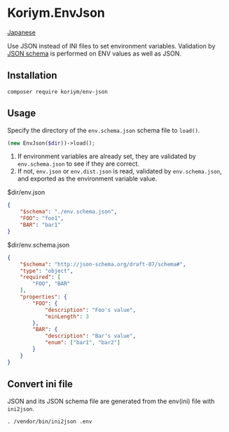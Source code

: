 # Koriym.EnvJson

[Japanese](./README.ja.md)

Use JSON instead of INI files to set environment variables.
Validation by [JSON schema](https://json-schema.org/) is performed on ENV values as well as JSON.

## Installation

    composer require koriym/env-json

## Usage

Specify the directory of the `env.schema.json` schema file to `load()`.

```php
(new EnvJson($dir))->load();
```

1) If environment variables are already set, they are validated by `env.schema.json` to see if they are correct.
2) If not, `env.json` or `env.dist.json` is read, validated by `env.schema.json`, and exported as the environment variable value.

$dir/env.json

```json
{
    "$schema": "./env.schema.json",
    "FOO": "foo1",
    "BAR": "bar1"
}
```

$dir/env.schema.json

```json
{
    "$schema": "http://json-schema.org/draft-07/schema#",
    "type": "object",
    "required": [
        "FOO", "BAR"
    ],
    "properties": {
        "FOO": {
            "description": "Foo's value",
            "minLength": 3
        },
        "BAR": {
            "description": "Bar's value",
            "enum": ["bar1", "bar2"]
        }
    }
}
```

## Convert ini file

JSON and its JSON schema file are generated from the env(ini) file with `ini2json`.

```
. /vendor/bin/ini2json .env
```

